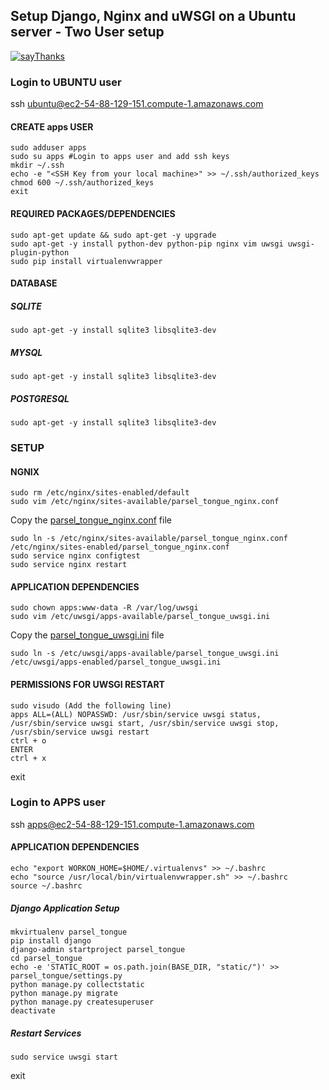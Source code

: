 ## Setup Django, Nginx and uWSGI on a Ubuntu server - Two User setup

[![sayThanks](https://img.shields.io/badge/Say%20Thanks!-🦉-1EAEDB.svg)](https://saythanks.io/to/jagadeshbabu)

### Login to UBUNTU user

ssh ubuntu@ec2-54-88-129-151.compute-1.amazonaws.com

#### CREATE apps USER
```
sudo adduser apps
sudo su apps #Login to apps user and add ssh keys
mkdir ~/.ssh
echo -e "<SSH Key from your local machine>" >> ~/.ssh/authorized_keys
chmod 600 ~/.ssh/authorized_keys
exit
```

#### REQUIRED PACKAGES/DEPENDENCIES
```
sudo apt-get update && sudo apt-get -y upgrade
sudo apt-get -y install python-dev python-pip nginx vim uwsgi uwsgi-plugin-python
sudo pip install virtualenvwrapper
```

#### DATABASE

##### SQLITE
```
sudo apt-get -y install sqlite3 libsqlite3-dev
```

##### MYSQL
```
sudo apt-get -y install sqlite3 libsqlite3-dev
```

##### POSTGRESQL
```
sudo apt-get -y install sqlite3 libsqlite3-dev
```

### SETUP

#### NGNIX
```
sudo rm /etc/nginx/sites-enabled/default
sudo vim /etc/nginx/sites-available/parsel_tongue_nginx.conf 
```
Copy the [parsel_tongue_nginx.conf](https://github.com/jagadeshbabu/django-ubuntu-setup/blob/master/configs/parsel_tongue_nginx.conf) file
```
sudo ln -s /etc/nginx/sites-available/parsel_tongue_nginx.conf /etc/nginx/sites-enabled/parsel_tongue_nginx.conf
sudo service nginx configtest
sudo service nginx restart
```

#### APPLICATION DEPENDENCIES
```
sudo chown apps:www-data -R /var/log/uwsgi
sudo vim /etc/uwsgi/apps-available/parsel_tongue_uwsgi.ini
```
Copy the [parsel_tongue_uwsgi.ini](https://github.com/jagadeshbabu/django-ubuntu-setup/blob/master/configs/parsel_tongue_uwsgi.ini) file
```
sudo ln -s /etc/uwsgi/apps-available/parsel_tongue_uwsgi.ini /etc/uwsgi/apps-enabled/parsel_tongue_uwsgi.ini
```

#### PERMISSIONS FOR UWSGI RESTART
```
sudo visudo (Add the following line)
apps ALL=(ALL) NOPASSWD: /usr/sbin/service uwsgi status, /usr/sbin/service uwsgi start, /usr/sbin/service uwsgi stop, /usr/sbin/service uwsgi restart
ctrl + o
ENTER
ctrl + x
```

exit

### Login to APPS user

ssh apps@ec2-54-88-129-151.compute-1.amazonaws.com

#### APPLICATION DEPENDENCIES
```
echo "export WORKON_HOME=$HOME/.virtualenvs" >> ~/.bashrc
echo "source /usr/local/bin/virtualenvwrapper.sh" >> ~/.bashrc
source ~/.bashrc
```

##### Django Application Setup
```
mkvirtualenv parsel_tongue
pip install django
django-admin startproject parsel_tongue
cd parsel_tongue
echo -e 'STATIC_ROOT = os.path.join(BASE_DIR, "static/")' >> parsel_tongue/settings.py
python manage.py collectstatic
python manage.py migrate
python manage.py createsuperuser
deactivate
```

##### Restart Services
```
sudo service uwsgi start
```
exit
